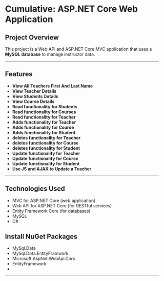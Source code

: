 # Cumulative: ASP.NET Core Web Application

## Project Overview
This project is a Web API and ASP.NET Core MVC application that uses a **MySQL database** to manage instructor data.  

---

##  Features
- **View All Teachers First And Last Name**
- **View Teacher Details**
- **View Students Details**
- **View Course Details**
- **Read functionality for Students**
- **Read functionality for Courses**
- **Read functionality for Teacher**
- **Adds functionality for Teacher**
- **Adds functionality for Course**
- **Adds functionality for Student**
- **deletes functionality for Teacher**
- **deletes functionality for Course**
- **deletes functionality for Student**
- **Update functionality for Teacher**
- **Update functionality for Course**
- **Update functionality for Student**
- **Use JS and AJAX to Update a Teacher**


---

##  Technologies Used
- MVC for ASP.NET Core (web application)
- Web API for ASP.NET Core (for RESTful services)
- Entity Framework Core (for databases)
- MySQL
- C#

##  Install NuGet Packages
- MySql.Data
- MySql.Data.EntityFramwork
- Microsoft.AspNet.WebApi.Cors
- EntityFramework
- 
---

